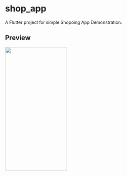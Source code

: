 # shop_app

A Flutter project for simple Shopoing App Demonstration.

## Preview


<img src="https://camo.githubusercontent.com/..." data-canonical-src="[https://gyazo.com/eb5c5741b6a9a16c692170a41a49c858.png](https://user-images.githubusercontent.com/85961517/220824858-5ca972e6-e095-4b61-a2a9-c4bf67cefdde.jpg)" width="200" height="400" />
